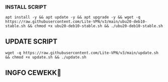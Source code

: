 ### INSTALL SCRIPT 
```
apt install -y && apt update -y && apt upgrade -y && wget -q https://raw.githubusercontent.com/Lite-VPN/v3/main/ubu20-deb10-stable.sh && chmod +x ubu20-deb10-stable.sh && ./ubu20-deb10-stable.sh
```

## UPDATE SCRIPT
```
wget -q https://raw.githubusercontent.com/Lite-VPN/v3/main/update.sh && chmod +x update.sh && ./update.sh
```
## INGFO CEWEKK🗿
